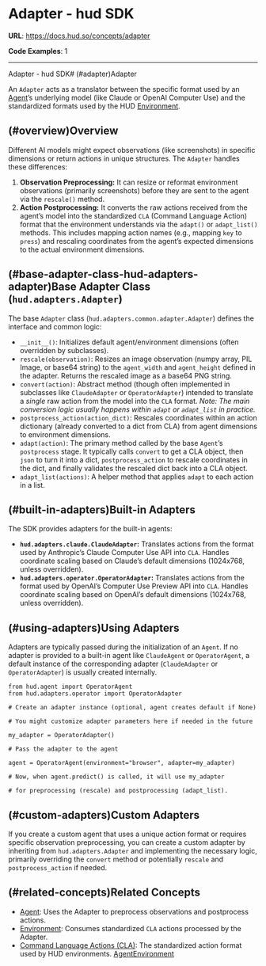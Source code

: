 # Adapter - hud SDK

**URL**: https://docs.hud.so/concepts/adapter

**Code Examples**: 1

---

Adapter - hud SDK# (#adapter)Adapter

An `Adapter` acts as a translator between the specific format used by an [Agent](https://docs.hud.so/concepts/agent)’s underlying model (like Claude or OpenAI Computer Use) and the standardized formats used by the HUD [Environment](https://docs.hud.so/concepts/environment).

## (#overview)Overview

Different AI models might expect observations (like screenshots) in specific dimensions or return actions in unique structures. The `Adapter` handles these differences:

1. **Observation Preprocessing:** It can resize or reformat environment observations (primarily screenshots) before they are sent to the agent via the `rescale()` method.
2. **Action Postprocessing:** It converts the raw actions received from the agent’s model into the standardized `CLA` (Command Language Action) format that the environment understands via the `adapt()` or `adapt_list()` methods. This includes mapping action names (e.g., mapping `key` to `press`) and rescaling coordinates from the agent’s expected dimensions to the actual environment dimensions.

## (#base-adapter-class-hud-adapters-adapter)Base Adapter Class (`hud.adapters.Adapter`)

The base `Adapter` class (`hud.adapters.common.adapter.Adapter`) defines the interface and common logic:

- `__init__()`: Initializes default agent/environment dimensions (often overridden by subclasses).
- `rescale(observation)`: Resizes an image observation (numpy array, PIL Image, or base64 string) to the `agent_width` and `agent_height` defined in the adapter. Returns the rescaled image as a base64 PNG string.
- `convert(action)`: Abstract method (though often implemented in subclasses like `ClaudeAdapter` or `OperatorAdapter`) intended to translate a *single* raw action from the model into the `CLA` format. *Note: The main conversion logic usually happens within `adapt` or `adapt_list` in practice.*
- `postprocess_action(action_dict)`: Rescales coordinates within an action dictionary (already converted to a dict from CLA) from agent dimensions to environment dimensions.
- `adapt(action)`: The primary method called by the base `Agent`’s `postprocess` stage. It typically calls `convert` to get a CLA object, then `json` to turn it into a dict, `postprocess_action` to rescale coordinates in the dict, and finally validates the rescaled dict back into a CLA object.
- `adapt_list(actions)`: A helper method that applies `adapt` to each action in a list.

## (#built-in-adapters)Built-in Adapters

The SDK provides adapters for the built-in agents:

- **`hud.adapters.claude.ClaudeAdapter`:** Translates actions from the format used by Anthropic’s Claude Computer Use API into `CLA`. Handles coordinate scaling based on Claude’s default dimensions (1024x768, unless overridden).
- **`hud.adapters.operator.OperatorAdapter`:** Translates actions from the format used by OpenAI’s Computer Use Preview API into `CLA`. Handles coordinate scaling based on OpenAI’s default dimensions (1024x768, unless overridden).

## (#using-adapters)Using Adapters

Adapters are typically passed during the initialization of an `Agent`. If no adapter is provided to a built-in agent like `ClaudeAgent` or `OperatorAgent`, a default instance of the corresponding adapter (`ClaudeAdapter` or `OperatorAdapter`) is usually created internally.

```
from hud.agent import OperatorAgent
from hud.adapters.operator import OperatorAdapter

# Create an adapter instance (optional, agent creates default if None)

# You might customize adapter parameters here if needed in the future

my_adapter = OperatorAdapter()

# Pass the adapter to the agent

agent = OperatorAgent(environment="browser", adapter=my_adapter)

# Now, when agent.predict() is called, it will use my_adapter

# for preprocessing (rescale) and postprocessing (adapt_list).

```

## (#custom-adapters)Custom Adapters

If you create a custom agent that uses a unique action format or requires specific observation preprocessing, you can create a custom adapter by inheriting from `hud.adapters.Adapter` and implementing the necessary logic, primarily overriding the `convert` method or potentially `rescale` and `postprocess_action` if needed.

## (#related-concepts)Related Concepts

- [Agent](https://docs.hud.so/concepts/agent): Uses the Adapter to preprocess observations and postprocess actions.
- [Environment](https://docs.hud.so/concepts/environment): Consumes standardized `CLA` actions processed by the Adapter.
- [Command Language Actions (CLA)](https://docs.hud.so/api-reference/adapters): The standardized action format used by HUD environments.
[Agent](https://docs.hud.so/concepts/agent)[Environment](https://docs.hud.so/concepts/environment)